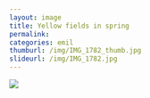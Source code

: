 ```yaml
---
layout: image
title: Yellow fields in spring
permalink: 
categories: emil
thumburl: /img/IMG_1782_thumb.jpg
slideurl: /img/IMG_1782.jpg 
---
```

![](/img/IMG_1782.jpg)


